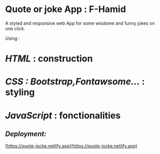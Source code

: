 # Quote or joke App : F-Hamid

A styled and responsive web App for some wisdome and funny jokes on one click.

Using :

# _HTML_ : construction

# _CSS : Bootstrap,Fontawsome..._ : styling

# _JavaScript_ : fonctionalities

## _Deployment:_

[https://quote-jocke.netlify.app](https://quote-jocke.netlify.app)
